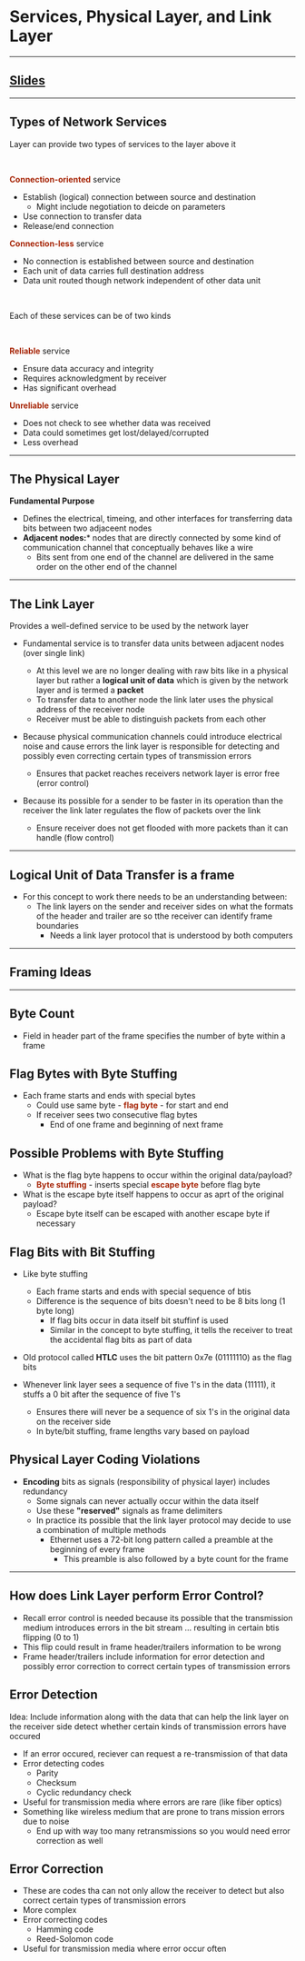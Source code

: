 # Services, Physical Layer, and Link Layer
---

## [Slides](https://redhawks-my.sharepoint.com/:p:/g/personal/bowermanjess_seattleu_edu/EYBOY1J5qAlDsHmv-Vz12SEBwzygHpKxa3KZYxF6L2bJRA?e=RjkeQb)
---

## Types of Network Services
Layer can provide two types of services to the layer above it 

<br>

**<font color="#A72608">Connection-oriented</font>** service
- Establish (logical) connection between source and destination
  - Might include negotiation to deicde on parameters
- Use connection to transfer data
- Release/end connection

**<font color="#A72608">Connection-less</font>** service
- No connection is established between source and destination
- Each unit of data carries full destination address
- Data unit routed though network independent of other data unit

<br>

Each of these services can be of two kinds 

<br>

**<font color="#A72608">Reliable</font>** service
- Ensure data accuracy and integrity
- Requires acknowledgment by receiver
- Has significant overhead

**<font color="#A72608">Unreliable</font>** service
- Does not check to see whether data was received
- Data could sometimes get lost/delayed/corrupted
- Less overhead

---

## The Physical Layer
**Fundamental Purpose** <br>
- Defines the electrical, timeing, and other interfaces for transferring data bits between two adjaceent nodes
- **Adjacent nodes:*** nodes that are directly connected by some kind of communication channel that conceptually behaves like a wire
  - Bits sent from one end of the channel are delivered in the same order on the other end of the channel

---

## The Link Layer
Provides a well-defined service to be used by the network layer <br>
- Fundamental service is to transfer data units between adjacent nodes (over single link)
  - At this level we are no longer dealing with raw bits like in a physical layer but rather a **logical unit of data** which is given by the network layer and is termed a **packet**
  - To transfer data to another node the link later uses the physical address of the receiver node
  - Receiver must be able to distinguish packets from each other

- Because physical communication channels could introduce electrical noise and cause errors the link layer is responsible for detecting and possibly even correcting certain types of transmission errors
  - Ensures that packet reaches receivers network layer is error free (error control)

- Because its possible for a sender to be faster in its operation than the receiver the link later regulates the flow of packets over the link
  - Ensure receiver does not get flooded with more packets than it can handle (flow control)

---

## Logical Unit of Data Transfer is a frame
- For this concept to work there needs to be an understanding between: 
  - The link layers on the sender and receiver sides on what the formats of the header and trailer are so tthe receiver can identify frame boundaries
    - Needs a link layer protocol that is understood by both computers

---

## Framing Ideas
---

## Byte Count
- Field in header part of the frame specifies the number of byte within a frame

## Flag Bytes with Byte Stuffing
- Each frame starts and ends with special bytes
  - Could use same byte - **<font color="#A72608">flag byte</font>** - for start and end
  - If receiver sees two consecutive flag bytes
    - End of one frame and beginning of next frame

## Possible Problems with Byte Stuffing
- What is the flag byte happens to occur within the original data/payload?
  - **<font color="#A72608">Byte stuffing</font>** - inserts special **<font color="#A72608">escape byte</font>** before flag byte
- What is the escape byte itself happens to occur as aprt of the original payload?
  - Escape byte itself can be escaped with another escape byte if necessary

## Flag Bits with Bit Stuffing
- Like byte stuffing
  - Each frame starts and ends with special sequence of btis
  - Difference is the sequence of bits doesn't need to be 8 bits long (1 byte long)
    -  If flag bits occur in data itself bit stuffinf is used
      - Similar in the concept to byte stuffing, it tells the receiver to treat the accidental flag bits as part of data

- Old protocol called **HTLC** uses the bit pattern 0x7e (01111110) as the flag bits
- Whenever link layer sees a sequence of five 1's in the data (11111), it stuffs a 0 bit after the sequence of five 1's
  - Ensures there will never be a sequence of six 1's in the original data on the receiver side
  - In byte/bit stuffing, frame lengths vary based on payload

## Physical Layer Coding Violations
- **Encoding** bits as signals (responsibility of physical layer) includes redundancy
  - Some signals can never actually occur within the data itself
  - Use these **"reserved"** signals as frame delimiters
  - In practice its possible that the link layer protocol may decide to use a combination of multiple methods
    - Ethernet uses a 72-bit long pattern called a preamble at the beginning of every frame
      - This preamble is also followed by a byte count for the frame

---

## How does Link Layer perform Error Control?
- Recall error control is needed because its possible that the transmission medium introduces errors in the bit stream ... resulting in certain btis flipping (0 to 1)
- This flip could result in frame header/trailers information to be wrong
- Frame header/trailers include information for error detection and possibly error correction to correct certain types of transmission errors

## Error Detection
Idea: Include information along with the data that can help the link layer on the receiver side detect whether certain kinds of transmission errors have occured
- If an error occured, reciever can request a re-transmission of that data
- Error detecting codes
  -  Parity
  -  Checksum
  -  Cyclic redundancy check
- Useful for transmission media where errors are rare (like fiber optics)
- Something like wireless medium that are prone to trans mission errors due to noise
  - End up with way too many retransmissions so you would need error correction as well

## Error Correction
- These are codes tha can not only allow the receiver to detect but also correct certain types of transmission errors
- More complex
- Error correcting codes
  - Hamming code
  - Reed-Solomon code
- Useful for transmission media where error occur often
